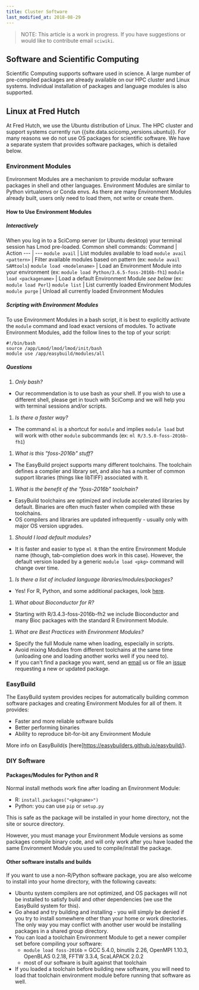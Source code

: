 ```yaml
---
title: Cluster Software
last_modified_at: 2018-08-29
---
```



>NOTE: This article is a work in progress. If you have suggestions or would like to contribute email `sciwiki`.

## Software and Scientific Computing
Scientific Computing supports software used in science. A large number of pre-compiled packages are already available on our HPC cluster and Linux systems. Individual installation of packages and language modules is also supported.

## Linux at Fred Hutch
<!--Brief description of Fred Hutch policies and choices around Linux.-->
At Fred Hutch, we use the Ubuntu distribution of Linux. The HPC cluster and support systems currently run {{site.data.scicomp_versions.ubuntu}}. For many reasons we do not use OS packages for scientific software. We have a separate system that provides software packages, which is detailed below.

### Environment Modules
Environment Modules are a mechanism to provide modular software packages in shell and other languages. Environment Modules are similar to Python virtualenvs or Conda envs. As there are many Environment Modules already built, users only need to load them, not write or create them.

#### How to Use Environment Modules
##### Interactively
When you log in to a SciComp server (or Ubuntu desktop) your terminal session has Lmod pre-loaded. Common shell commands:
Command | Action
--- | ---
`module avail` | List modules available to load
`module avail <pattern>` | Filter available modules based on pattern (ex: `module avail SAMtools`)
`module load <modelename>` | Load an Environment Module into your environment (ex: `module load Python/3.6.5-foss-2016b-fh1`)
`module load <packagename>` | Load a default Environment Module *see below* (ex: `module load Perl`)
`module list` | List currently loaded Environment Modules
`module purge` | Unload all currently loaded Environment Modules

##### Scripting with Environment Modules
To use Environment Modules in a bash script, it is best to explicitly activate the `module` command and load exact versions of modules. To activate Environment Modules, add the follow lines to the top of your script:
```
#!/bin/bash
source /app/Lmod/lmod/lmod/init/bash
module use /app/easybuild/modules/all
```

##### Questions
<!--We should have a single "how to get help from SciComp page" and link here.-->
1. *Only bash?*
  - Our recommendation is to use bash as your shell. If you wish to use a different shell, please get in touch with SciComp and we will help you with terminal sessions and/or scripts.
1. *Is there a faster way?*
  - The command `ml` is a shortcut for `module` and implies `module load` but will work with other `module` subcommands (ex: `ml R/3.5.0-foss-2016b-fh1`)
1. *What is this "foss-2016b" stuff?*
  - The EasyBuild project supports many different toolchains. The toolchain defines a compiler and library set, and also has a number of common support libraries (things like libTIFF) associated with it.
1. *What is the benefit of the "foss-2016b" toolchain?*
  - EasyBuild toolchains are optimized and include accelerated libraries by default. Binaries are often much faster when compiled with these toolchains.
  - OS compilers and libraries are updated infrequently - usually only with major OS version upgrades.
1. *Should I load default modules?*
  - It is faster and easier to type `ml R` than the entire Environment Module name (though, tab-completion does work in this case). However, the default version loaded by a generic `module load <pkg>` command will change over time.
1. *Is there a list of included language libraries/modules/packages?*
  - Yes! For R, Python, and some additional packages, look [here](https://fredhutch.gihub.io/easybuild-life-sciences).
1. *What about Bioconductor for R?*
  - Starting with R/3.4.3-foss-2016b-fh2 we include Bioconductor and many Bioc packages with the standard R Environment Module.
1. *What are Best Practices with Environment Modules?*
  - Specify the full Module name when loading, especially in scripts.
  - Avoid mixing Modules from different toolchains at the same time (unloading one and loading another works well if you need to).
  - If you can't find a package you want, send an [email](mailto://scicomp@fredhutch.org) us or file an [issue](https://github.com/FredHutch/easybuild-life-sciences) requesting a new or updated package.

### EasyBuild
The EasyBuild system provides recipes for automatically building common software packages and creating Environment Modules for all of them. It provides:
- Faster and more reliable software builds
- Better performing binaries
- Ability to reproduce bit-for-bit any Environment Module

More info on EasyBuild(s [here]https://easybuilders.github.io/easybuild/).

### DIY Software

#### Packages/Modules for Python and R
Normal install methods work fine after loading an Environment Module:

- R: `install.packages("<pkgname>")`
- Python: you can use `pip` or `setup.py`

This is safe as the package will be installed in your home directory, not the site or source directory.

However, you must manage your Environment Module versions as some packages compile binary code, and will only work after you have loaded the same Environment Module you used to compile/install the package.

#### Other software installs and builds
If you want to use a non-R/Python software package, you are also welcome to install into your home directory, with the following caveats:

- Ubuntu system compilers are not optimized, and OS packages will not be installed to satisfy build and other dependencies (we use the EasyBuild system for this).
- Go ahead and try building and installing - you will simply be denied if you try to install somewhere other than your home or work directories. The only way you may conflict with another user would be installing packages in a shared group directory.
- You can load a toolchain Environment Module to get a newer compiler set before compiling your software:
  - `module load foss-2016b` = GCC 5.4.0, binutils 2.26, OpenMPI 1.10.3, OpenBLAS 0.2.18, FFTW 3.3.4, ScaLAPACK 2.0.2
  - most of our software is built against that toolchain
- If you loaded a toolchain before building new software, you will need to load that toolchain environment module before running that software as well.

